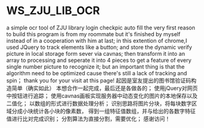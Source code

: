 # WS_ZJU_LIB_OCR
a simple ocr tool of ZJU library login checkpic auto fill
the very first reason to build this program is from my roommate
but it's finished by myself instead of in a cooperation with him at last;
in this extention of chrome,I used JQuery to track elements like a button;
and store the dynamic verify picture in local storage form sever via cavnas;
then transform it into an array to processing and
seperate it into 4 pieces to get a feature of every single number picture to recognize it;
but an important thing is that the algorithm need to be optimized cause  there's still a lack of tracking and spin；
thank you for your visit at this page!
起因是室友提出的图书馆验证码构造简单（确实如此）
本想合作一起完成，最后还是各做各的；
使用jQuery对网页中按钮进行追踪；
使用cavnas画板实现服务器中动态变化的图片的本地保存以及二值化；
以数组的形式进行数据处理分析；
识别思路将图片分块，将每块数字区域分成小块统计各小块的像素数，
得到一组特征值数组，并与给出的各数字特征值进行比对完成识别；
分割算法为直接分割，需要优化；
感谢访问！
